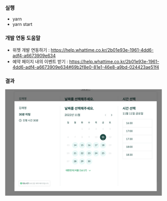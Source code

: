 ### 실행
- yarn
- yarn start

### 개발 연동 도움말 
- 위젯 개발 연동하기 : https://help.whattime.co.kr/2b01e93e-1961-4dd6-adf4-a6673909e634
- 예약 페이지 내의 이벤트 받기 : https://help.whattime.co.kr/2b01e93e-1961-4dd6-adf4-a6673909e634#69b2f8e0-81e1-46e8-a9bd-024423ae51f4

### 결과
![샘플이미지](./public/sample.png)